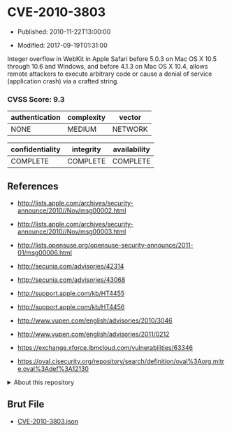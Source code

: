 # CVE-2010-3803

- Published: 2010-11-22T13:00:00

- Modified: 2017-09-19T01:31:00

Integer overflow in WebKit in Apple Safari before 5.0.3 on Mac OS X 10.5 through 10.6 and Windows, and before 4.1.3 on Mac OS X 10.4, allows remote attackers to execute arbitrary code or cause a denial of service (application crash) via a crafted string.

### CVSS Score: **9.3**

| authentication | complexity | vector |
| --- | --- | --- |
| NONE | MEDIUM | NETWORK |

| confidentiality | integrity | availability |
| --- | --- | --- |
| COMPLETE | COMPLETE | COMPLETE |

## References

* http://lists.apple.com/archives/security-announce/2010//Nov/msg00002.html

* http://lists.apple.com/archives/security-announce/2010//Nov/msg00003.html

* http://lists.opensuse.org/opensuse-security-announce/2011-01/msg00006.html

* http://secunia.com/advisories/42314

* http://secunia.com/advisories/43068

* http://support.apple.com/kb/HT4455

* http://support.apple.com/kb/HT4456

* http://www.vupen.com/english/advisories/2010/3046

* http://www.vupen.com/english/advisories/2011/0212

* https://exchange.xforce.ibmcloud.com/vulnerabilities/63346

* https://oval.cisecurity.org/repository/search/definition/oval%3Aorg.mitre.oval%3Adef%3A12130

<details>
<summary>About this repository</summary> 

  This repository is part of the project [Live Hack CVE](https://github.com/Live-Hack-CVE). Main website can be found [www.live-hack.org](https://www.live-hack.org) 
  
  Made by [Sn0wAlice](https://github.com/Sn0wAlice) for the people that care about security and need to have a feed of the latest CVEs. Hope you enjoy it, don't forget to star the repo and follow me on [Twitter](https://twitter.com/Sn0wAlice) and [Github](https://github.com/Sn0wAlice). And that is my [personnal website](https://www.alice-snow.me/)

  - [Home Page](https://github.com/Live-Hack-CVE)
  - [Framework](https://github.com/Live-Hack-CVE/cve-framework)
  - [CVE database](https://github.com/Live-Hack-CVE/full_database)
  - [Changelog](https://github.com/Live-Hack-CVE/Changelog)
</details>

## Brut File

* [CVE-2010-3803.json](https://raw.githubusercontent.com/Live-Hack-CVE/full_database/main/cves/2010/CVE-2010-3803.json)

